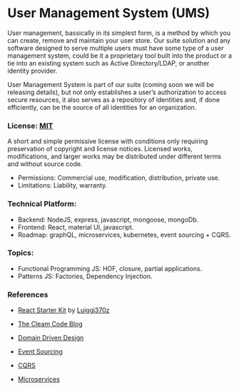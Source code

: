 # User Management System (UMS)

User management, bassically in its simplest form, is a method by which you can create, remove and maintain your user store. Our suite solution and any software designed to serve multiple users must have some type of a user management system, could be it a proprietary tool built into the product or a tie into an existing system such as Active Directory/LDAP, or another identity provider.

User Management System is part of our suite (coming soon we will be releasing details), but not only establishes a user’s authorization to access secure resources, it also serves as a repository of identities and, if done efficiently, can be the source of all identities for an organization.


### License:  [MIT](https://opensource.org/licenses/MIT)

A short and simple permissive license with conditions only requiring preservation of copyright and license notices. Licensed works, modifications, and larger works may be distributed under different terms and without source code. 

- Permissions: Commercial use, modification, distribution, private use.
- Limitations: Liability, warranty.

### Technical Platform:
- Backend: NodeJS, express, javascript, mongoose, mongoDb.
- Frontend: React, material UI, javascript.
- Roadmap: graphQL, microservices, kubernetes, event sourcing + CQRS.

### Topics:
- Functional Programming JS: HOF, closure, partial applications.
- Patterns JS: Factories, Dependency Injection.

### References

- [React Starter Kit](https://github.com/Luiggi370z/react-starter-kit) by [Luiggi370z](https://github.com/Luiggi370z)

- [The Cleam Code Blog](https://blog.cleancoder.com/uncle-bob/2012/08/13/the-clean-architecture.html)

- [Domain Driven Design](https://dddcommunity.org/)

- [Event Sourcing](https://martinfowler.com/eaaDev/EventSourcing.html)

- [CQRS](https://martinfowler.com/bliki/CQRS.html)

- [Microservices](https://microservices.io/)



